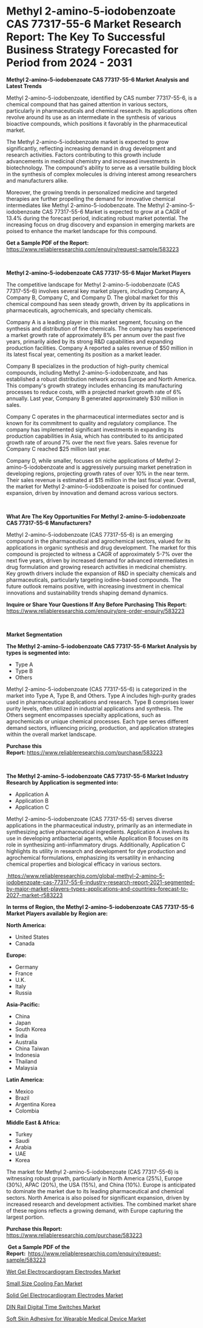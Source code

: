 <p><h1>Methyl 2-amino-5-iodobenzoate CAS 77317-55-6 Market Research Report: The Key To Successful Business Strategy Forecasted for Period from 2024 - 2031</h1></p><p><strong>Methyl 2-amino-5-iodobenzoate CAS 77317-55-6 Market Analysis and Latest Trends</strong></p>
<p><p>Methyl 2-amino-5-iodobenzoate, identified by CAS number 77317-55-6, is a chemical compound that has gained attention in various sectors, particularly in pharmaceuticals and chemical research. Its applications often revolve around its use as an intermediate in the synthesis of various bioactive compounds, which positions it favorably in the pharmaceutical market.</p><p>The Methyl 2-amino-5-iodobenzoate market is expected to grow significantly, reflecting increasing demand in drug development and research activities. Factors contributing to this growth include advancements in medicinal chemistry and increased investments in biotechnology. The compound's ability to serve as a versatile building block in the synthesis of complex molecules is driving interest among researchers and manufacturers alike.</p><p>Moreover, the growing trends in personalized medicine and targeted therapies are further propelling the demand for innovative chemical intermediates like Methyl 2-amino-5-iodobenzoate. The Methyl 2-amino-5-iodobenzoate CAS 77317-55-6 Market is expected to grow at a CAGR of 13.4% during the forecast period, indicating robust market potential. The increasing focus on drug discovery and expansion in emerging markets are poised to enhance the market landscape for this compound.</p></p>
<p><strong>Get a Sample PDF of the Report:&nbsp;</strong> <a href="https://www.reliableresearchiq.com/enquiry/request-sample/583223?utm_campaign=103&utm_medium=2&utm_source=Github&utm_content=ia&utm_term=09122024&utm_id=methyl-2-amino-5-iodobenzoate-cas-77317-55-6">https://www.reliableresearchiq.com/enquiry/request-sample/583223</a></p>
<p>&nbsp;</p>
<p><strong>Methyl 2-amino-5-iodobenzoate CAS 77317-55-6 Major Market Players</strong></p>
<p><p>The competitive landscape for Methyl 2-amino-5-iodobenzoate (CAS 77317-55-6) involves several key market players, including Company A, Company B, Company C, and Company D. The global market for this chemical compound has seen steady growth, driven by its applications in pharmaceuticals, agrochemicals, and specialty chemicals.</p><p>Company A is a leading player in this market segment, focusing on the synthesis and distribution of fine chemicals. The company has experienced a market growth rate of approximately 8% per annum over the past five years, primarily aided by its strong R&D capabilities and expanding production facilities. Company A reported a sales revenue of $50 million in its latest fiscal year, cementing its position as a market leader.</p><p>Company B specializes in the production of high-purity chemical compounds, including Methyl 2-amino-5-iodobenzoate, and has established a robust distribution network across Europe and North America. This company's growth strategy includes enhancing its manufacturing processes to reduce costs, with a projected market growth rate of 6% annually. Last year, Company B generated approximately $30 million in sales.</p><p>Company C operates in the pharmaceutical intermediates sector and is known for its commitment to quality and regulatory compliance. The company has implemented significant investments in expanding its production capabilities in Asia, which has contributed to its anticipated growth rate of around 7% over the next five years. Sales revenue for Company C reached $25 million last year.</p><p>Company D, while smaller, focuses on niche applications of Methyl 2-amino-5-iodobenzoate and is aggressively pursuing market penetration in developing regions, projecting growth rates of over 10% in the near term. Their sales revenue is estimated at $15 million in the last fiscal year. Overall, the market for Methyl 2-amino-5-iodobenzoate is poised for continued expansion, driven by innovation and demand across various sectors.</p></p>
<p>&nbsp;</p>
<p><strong>What Are The Key Opportunities For Methyl 2-amino-5-iodobenzoate CAS 77317-55-6 Manufacturers?</strong></p>
<p><p>Methyl 2-amino-5-iodobenzoate (CAS 77317-55-6) is an emerging compound in the pharmaceutical and agrochemical sectors, valued for its applications in organic synthesis and drug development. The market for this compound is projected to witness a CAGR of approximately 5-7% over the next five years, driven by increased demand for advanced intermediates in drug formulation and growing research activities in medicinal chemistry. Key growth drivers include the expansion of R&D in specialty chemicals and pharmaceuticals, particularly targeting iodine-based compounds. The future outlook remains positive, with increasing investment in chemical innovations and sustainability trends shaping demand dynamics.</p></p>
<p><strong>Inquire or Share Your Questions If Any Before Purchasing This Report:</strong> <a href="https://www.reliableresearchiq.com/enquiry/pre-order-enquiry/583223?utm_campaign=103&utm_medium=2&utm_source=Github&utm_content=ia&utm_term=09122024&utm_id=methyl-2-amino-5-iodobenzoate-cas-77317-55-6">https://www.reliableresearchiq.com/enquiry/pre-order-enquiry/583223</a></p>
<p>&nbsp;</p>
<p><strong>Market Segmentation</strong></p>
<p><strong>The Methyl 2-amino-5-iodobenzoate CAS 77317-55-6 Market Analysis by types is segmented into:</strong></p>
<p><ul><li>Type A</li><li>Type B</li><li>Others</li></ul></p>
<p><p>Methyl 2-amino-5-iodobenzoate (CAS 77317-55-6) is categorized in the market into Type A, Type B, and Others. Type A includes high-purity grades used in pharmaceutical applications and research. Type B comprises lower purity levels, often utilized in industrial applications and synthesis. The Others segment encompasses specialty applications, such as agrochemicals or unique chemical processes. Each type serves different demand sectors, influencing pricing, production, and application strategies within the overall market landscape.</p></p>
<p><strong>Purchase this Report:&nbsp;</strong><a href="https://www.reliableresearchiq.com/purchase/583223?utm_campaign=103&utm_medium=2&utm_source=Github&utm_content=ia&utm_term=09122024&utm_id=methyl-2-amino-5-iodobenzoate-cas-77317-55-6">https://www.reliableresearchiq.com/purchase/583223</a></p>
<p>&nbsp;</p>
<p><strong>The Methyl 2-amino-5-iodobenzoate CAS 77317-55-6 Market Industry Research by Application is segmented into:</strong></p>
<p><ul><li>Application A</li><li>Application B</li><li>Application C</li></ul></p>
<p><p>Methyl 2-amino-5-iodobenzoate (CAS 77317-55-6) serves diverse applications in the pharmaceutical industry, primarily as an intermediate in synthesizing active pharmaceutical ingredients. Application A involves its use in developing antibacterial agents, while Application B focuses on its role in synthesizing anti-inflammatory drugs. Additionally, Application C highlights its utility in research and development for dye production and agrochemical formulations, emphasizing its versatility in enhancing chemical properties and biological efficacy in various sectors.</p></p>
<p><a href="https://www.reliableresearchiq.com/global-methyl-2-amino-5-iodobenzoate-cas-77317-55-6-industry-research-report-2021-segmented-by-major-market-players-types-applications-and-countries-forecast-to-2027-market-r583223?utm_campaign=103&utm_medium=2&utm_source=Github&utm_content=ia&utm_term=09122024&utm_id=methyl-2-amino-5-iodobenzoate-cas-77317-55-6">&nbsp;https://www.reliableresearchiq.com/global-methyl-2-amino-5-iodobenzoate-cas-77317-55-6-industry-research-report-2021-segmented-by-major-market-players-types-applications-and-countries-forecast-to-2027-market-r583223</a></p>
<p><strong>In terms of Region, the Methyl 2-amino-5-iodobenzoate CAS 77317-55-6 Market Players available by Region are:</strong></p>
<p>
    <p> <strong> North America: </strong>
        <ul>
            <li>United States</li>
            <li>Canada</li>
        </ul>
        </p> 
    <p> <strong> Europe: </strong>
        <ul>
            <li>Germany</li>
            <li>France</li>
            <li>U.K.</li>
            <li>Italy</li>
            <li>Russia</li>
        </ul>
        </p> 
    <p> <strong> Asia-Pacific: </strong>
        <ul>
            <li>China</li>
            <li>Japan</li>
            <li>South Korea</li>
            <li>India</li>
            <li>Australia</li>
            <li>China Taiwan</li>
            <li>Indonesia</li>
            <li>Thailand</li>
            <li>Malaysia</li>
        </ul>
        </p> 
    <p> <strong> Latin America: </strong>
        <ul>
            <li>Mexico</li>
            <li>Brazil</li>
            <li>Argentina Korea</li>
            <li>Colombia</li>
        </ul>
        </p> 
    <p> <strong> Middle East & Africa: </strong>
        <ul>
            <li>Turkey</li>
            <li>Saudi</li>
            <li>Arabia</li>
            <li>UAE</li>
            <li>Korea</li>
        </ul>
    </p>
    </p>
<p><p>The market for Methyl 2-amino-5-iodobenzoate (CAS 77317-55-6) is witnessing robust growth, particularly in North America (25%), Europe (30%), APAC (20%), the USA (15%), and China (10%). Europe is anticipated to dominate the market due to its leading pharmaceutical and chemical sectors. North America is also poised for significant expansion, driven by increased research and development activities. The combined market share of these regions reflects a growing demand, with Europe capturing the largest portion.</p></p>
<p><strong>Purchase this Report: </strong><a href="https://www.reliableresearchiq.com/purchase/583223?utm_campaign=103&utm_medium=2&utm_source=Github&utm_content=ia&utm_term=09122024&utm_id=methyl-2-amino-5-iodobenzoate-cas-77317-55-6">https://www.reliableresearchiq.com/purchase/583223</a></p>
<p>&nbsp;<strong>Get a Sample PDF of the Report:&nbsp;&nbsp;</strong><a href="https://www.reliableresearchiq.com/enquiry/request-sample/583223?utm_campaign=103&utm_medium=2&utm_source=Github&utm_content=ia&utm_term=09122024&utm_id=methyl-2-amino-5-iodobenzoate-cas-77317-55-6">https://www.reliableresearchiq.com/enquiry/request-sample/583223</a></p>
<p><strong></strong></p>
<p><p><a href="https://www.linkedin.com/pulse/global-wet-gel-electrocardiogram-electrodes-market-study-2024-j3gaf?utm_campaign=103&utm_medium=2&utm_source=Github&utm_content=ia&utm_term=09122024&utm_id=methyl-2-amino-5-iodobenzoate-cas-77317-55-6">Wet Gel Electrocardiogram Electrodes Market</a></p><p><a href="https://www.linkedin.com/pulse/small-size-cooling-fan-market-analysis-report-key-growth-factors-0ajxf?utm_campaign=103&utm_medium=2&utm_source=Github&utm_content=ia&utm_term=09122024&utm_id=methyl-2-amino-5-iodobenzoate-cas-77317-55-6">Small Size Cooling Fan Market</a></p><p><a href="https://www.linkedin.com/pulse/el-electrocardiogram-electrodes-market-trends-insights-growth-zxrwf?utm_campaign=103&utm_medium=2&utm_source=Github&utm_content=ia&utm_term=09122024&utm_id=methyl-2-amino-5-iodobenzoate-cas-77317-55-6">Solid Gel Electrocardiogram Electrodes Market</a></p><p><a href="https://www.linkedin.com/pulse/key-trends-driving-growth-din-rail-digital-time-switches-market-txsff?utm_campaign=103&utm_medium=2&utm_source=Github&utm_content=ia&utm_term=09122024&utm_id=methyl-2-amino-5-iodobenzoate-cas-77317-55-6">DIN Rail Digital Time Switches Market</a></p><p><a href="https://www.linkedin.com/pulse/futur-trend-quest-sl8ue?utm_campaign=103&utm_medium=2&utm_source=Github&utm_content=ia&utm_term=09122024&utm_id=methyl-2-amino-5-iodobenzoate-cas-77317-55-6">Soft Skin Adhesive for Wearable Medical Device Market</a></p></p>